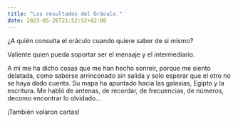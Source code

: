 ```yaml
---
title: "Los resultados del Oráculo."
date: 2023-05-26T21:52:52+02:00
---
```


¿A quién consulta el oráculo cuando quiere saber de si mismo?

Valiente quien pueda soportar ser el mensaje y el intermediario.

A mi me ha dicho cosas que me han hecho sonreir, porque me siento delatada, como saberse arrinconado sin salida y solo esperar que el otro no se haya dado cuenta. Su mapa ha apuntado hacia las galaxias, Egipto y la escritura. Me habló de antenas, de recordar, de frecuencias, de números, decomo encontrar lo olvidado...

¡También volaron cartas!


